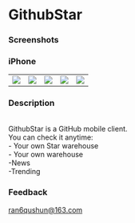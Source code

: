 # GithubStar

### Screenshots

### iPhone

<table align="center" border="0">

<tr>
<td> <img src="https://raw.githubusercontent.com/ApplerDevHub/SKHub/master/SKHub/1.png"> </td>
<td> <img src="https://raw.githubusercontent.com/ApplerDevHub/SKHub/master/SKHub/2.png"> </td>
<td> <img src="https://raw.githubusercontent.com/ApplerDevHub/SKHub/master/SKHub/3.png"> </td>
<td> <img src="https://raw.githubusercontent.com/ApplerDevHub/SKHub/master/SKHub/4.png"> </td>
<td> <img src="https://raw.githubusercontent.com/ApplerDevHub/SKHub/master/SKHub/5.png"> </td>
</tr>

<tr>

</tr>


</table>

### Description

<br>
GithubStar is a GitHub mobile client.
<br>
You can check it anytime:
<br>
- Your own Star warehouse
<br>
- Your own warehouse
<br>
-News
<br>
-Trending
<br>

### Feedback
ran6qushun@163.com
